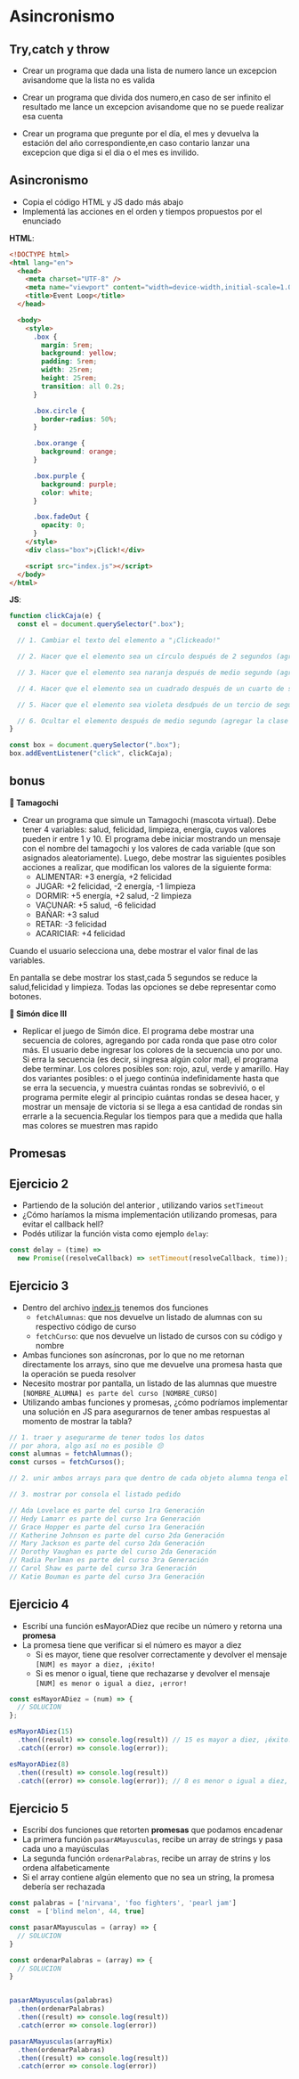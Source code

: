 # Asincronismo

## Try,catch y throw

- Crear un programa que dada una lista de numero lance un excepcion avisandome que la lista no es valida

- Crear un programa que divida dos numero,en caso de ser infinito el resultado me lance un excepcion avisandome que no se puede realizar esa cuenta

- Crear un programa que pregunte por el día, el mes y devuelva la estación del año correspondiente,en caso contario lanzar una excepcion que diga si el dia o el mes es invilido.

## Asincronismo

- Copia el código HTML y JS dado más abajo
- Implementá las acciones en el orden y tiempos propuestos por el enunciado

**HTML**:

```html
<!DOCTYPE html>
<html lang="en">
  <head>
    <meta charset="UTF-8" />
    <meta name="viewport" content="width=device-width,initial-scale=1.0" />
    <title>Event Loop</title>
  </head>

  <body>
    <style>
      .box {
        margin: 5rem;
        background: yellow;
        padding: 5rem;
        width: 25rem;
        height: 25rem;
        transition: all 0.2s;
      }

      .box.circle {
        border-radius: 50%;
      }

      .box.orange {
        background: orange;
      }

      .box.purple {
        background: purple;
        color: white;
      }

      .box.fadeOut {
        opacity: 0;
      }
    </style>
    <div class="box">¡Click!</div>

    <script src="index.js"></script>
  </body>
</html>
```

**JS**:

```js
function clickCaja(e) {
  const el = document.querySelector(".box");

  // 1. Cambiar el texto del elemento a "¡Clickeado!"

  // 2. Hacer que el elemento sea un círculo después de 2 segundos (agregar la clase circle)

  // 3. Hacer que el elemento sea naranja después de medio segundo (agregar la clase orange)

  // 4. Hacer que el elemento sea un cuadrado después de un cuarto de segundo (remover la clase circle)

  // 5. Hacer que el elemento sea violeta desdpués de un tercio de segundo (remover la clase orange y agregar la clase purple)

  // 6. Ocultar el elemento después de medio segundo (agregar la clase fadeOut)
}

const box = document.querySelector(".box");
box.addEventListener("click", clickCaja);
```

## bonus

**🐛 Tamagochi**

- Crear un programa que simule un Tamagochi (mascota virtual). Debe tener 4 variables: salud, felicidad, limpieza, energía, cuyos valores pueden ir entre 1 y 10. El programa debe iniciar mostrando un mensaje con el nombre del tamagochi y los valores de cada variable (que son asignados aleatoriamente). Luego, debe mostrar las siguientes posibles acciones a realizar, que modifican los valores de la siguiente forma:
  - ALIMENTAR: +3 energía, +2 felicidad
  - JUGAR: +2 felicidad, -2 energía, -1 limpieza
  - DORMIR: +5 energía, +2 salud, -2 limpieza
  - VACUNAR: +5 salud, -6 felicidad
  - BAÑAR: +3 salud
  - RETAR: -3 felicidad
  - ACARICIAR: +4 felicidad

Cuando el usuario selecciona una, debe mostrar el valor final de las variables.

En pantalla se debe mostrar los stast,cada 5 segundos se reduce la salud,felicidad y limpieza.
Todas las opciones se debe representar como botones.

**🎨 Simón dice III**

- Replicar el juego de Simón dice. El programa debe mostrar una secuencia de colores, agregando por cada ronda que pase otro color más. El usuario debe ingresar los colores de la secuencia uno por uno. Si erra la secuencia (es decir, si ingresa algún color mal), el programa debe terminar. Los colores posibles son: rojo, azul, verde y amarillo. Hay dos variantes posibles: o el juego continúa indefinidamente hasta que se erra la secuencia, y muestra cuántas rondas se sobrevivió, o el programa permite elegir al principio cuántas rondas se desea hacer, y mostrar un mensaje de victoria si se llega a esa cantidad de rondas sin errarle a la secuencia.Regular los tiempos para que a medida que halla mas colores se muestren mas rapido

## Promesas

## **Ejercicio 2**

- Partiendo de la solución del anterior , utilizando varios `setTimeout`
- ¿Cómo haríamos la misma implementación utilizando promesas, para evitar el callback hell?
- Podés utilizar la función vista como ejemplo `delay`:

```js
const delay = (time) =>
  new Promise((resolveCallback) => setTimeout(resolveCallback, time));
```

## **Ejercicio 3**

- Dentro del archivo [index.js](./ej_03/index.js) tenemos dos funciones
  - `fetchAlumnas`: que nos devuelve un listado de alumnas con su respectivo código de curso
  - `fetchCurso`: que nos devuelve un listado de cursos con su código y nombre
- Ambas funciones son asíncronas, por lo que no me retornan directamente los arrays, sino que me devuelve una promesa hasta que la operación se pueda resolver
- Necesito mostrar por pantalla, un listado de las alumnas que muestre `[NOMBRE_ALUMNA] es parte del curso [NOMBRE_CURSO]`
- Utilizando ambas funciones y promesas, ¿cómo podríamos implementar una solución en JS para asegurarnos de tener ambas respuestas al momento de mostrar la tabla?

```js
// 1. traer y asegurarme de tener todos los datos
// por ahora, algo así no es posible 😔
const alumnas = fetchAlumnas();
const cursos = fetchCursos();

// 2. unir ambos arrays para que dentro de cada objeto alumna tenga el nombre del curso directamente

// 3. mostrar por consola el listado pedido

// Ada Lovelace es parte del curso 1ra Generación
// Hedy Lamarr es parte del curso 1ra Generación
// Grace Hopper es parte del curso 1ra Generación
// Katherine Johnson es parte del curso 2da Generación
// Mary Jackson es parte del curso 2da Generación
// Dorothy Vaughan es parte del curso 2da Generación
// Radia Perlman es parte del curso 3ra Generación
// Carol Shaw es parte del curso 3ra Generación
// Katie Bouman es parte del curso 3ra Generación
```

## **Ejercicio 4**

- Escribí una función esMayorADiez que recibe un número y retorna una **promesa**
- La promesa tiene que verificar si el número es mayor a diez
  - Si es mayor, tiene que resolver correctamente y devolver el mensaje `[NUM] es mayor a diez, ¡éxito!`
  - Si es menor o igual, tiene que rechazarse y devolver el mensaje `[NUM] es menor o igual a diez, ¡error!`

```js
const esMayorADiez = (num) => {
  // SOLUCION
};

esMayorADiez(15)
  .then((result) => console.log(result)) // 15 es mayor a diez, ¡éxito!
  .catch((error) => console.log(error));

esMayorADiez(8)
  .then((result) => console.log(result))
  .catch((error) => console.log(error)); // 8 es menor o igual a diez, ¡error!
```

## **Ejercicio 5**

- Escribí dos funciones que retorten **promesas** que podamos encadenar
- La primera función `pasarAMayusculas`, recibe un array de strings y pasa cada uno a mayúsculas
- La segunda función `ordenarPalabras`, recibe un array de strins y los ordena alfabeticamente
- Si el array contiene algún elemento que no sea un string, la promesa debería ser rechazada

```js
const palabras = ['nirvana', 'foo fighters', 'pearl jam']
const  = ['blind melon', 44, true]

const pasarAMayusculas = (array) => {
  // SOLUCION
}

const ordenarPalabras = (array) => {
  // SOLUCION
}


pasarAMayusculas(palabras)
  .then(ordenarPalabras)
  .then((result) => console.log(result))
  .catch(error => console.log(error))

pasarAMayusculas(arrayMix)
  .then(ordenarPalabras)
  .then((result) => console.log(result))
  .catch(error => console.log(error))
```
